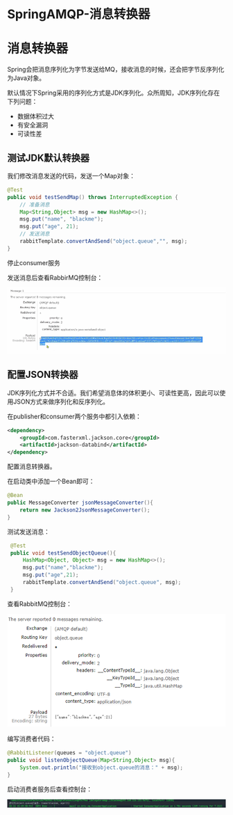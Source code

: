 # SpringAMQP-消息转换器
# 消息转换器

Spring会把消息序列化为字节发送给MQ，接收消息的时候，还会把字节反序列化为Java对象。

默认情况下Spring采用的序列化方式是JDK序列化。众所周知，JDK序列化存在下列问题：

- 数据体积过大
- 有安全漏洞
- 可读性差

## 测试JDK默认转换器

我们修改消息发送的代码，发送一个Map对象：

```java
@Test
public void testSendMap() throws InterruptedException {
    // 准备消息
    Map<String,Object> msg = new HashMap<>();
    msg.put("name", "blackme");
    msg.put("age", 21);
    // 发送消息
    rabbitTemplate.convertAndSend("object.queue","", msg);
}
```

停止consumer服务

发送消息后查看RabbirMQ控制台：

![image-20220211212612425](https://github.com/BlackMe2327/cloudimages27/blob/main/img/image-20220211212612425.png?raw=true)

## 配置JSON转换器

JDK序列化方式并不合适。我们希望消息体的体积更小、可读性更高，因此可以使用JSON方式来做序列化和反序列化。

在publisher和consumer两个服务中都引入依赖：

```xml
<dependency>
    <groupId>com.fasterxml.jackson.core</groupId>
    <artifactId>jackson-databind</artifactId>
</dependency>
```

配置消息转换器。

在启动类中添加一个Bean即可：

```java
@Bean
public MessageConverter jsonMessageConverter(){
    return new Jackson2JsonMessageConverter();
}
```

测试发送消息：

```java
 @Test
 public void testSendObjectQueue(){
     HashMap<Object, Object> msg = new HashMap<>();
     msg.put("name","blackme");
     msg.put("age",21);
     rabbitTemplate.convertAndSend("object.queue", msg);
 }
```

查看RabbitMQ控制台：

![image-20220211212914706](https://github.com/BlackMe2327/cloudimages27/blob/main/img/image-20220211212914706.png?raw=true)

编写消费者代码：

```java
@RabbitListener(queues = "object.queue")
public void listenObjectQueue(Map<String,Object> msg){
    System.out.println("接收到object.queue的消息：" + msg);
}
```

启动消费者服务后查看控制台：

![image-20220211213232212](https://github.com/BlackMe2327/cloudimages27/blob/main/img/image-20220211213232212.png?raw=true)



